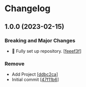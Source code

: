 # Changelog

<a name="1.0.0"></a>
## 1.0.0 (2023-02-15)

### Breaking and Major Changes

- 🎉 Fully set up repository. [[feeef3f](https://github.com/The-Parable-Collective/Librarium/commit/feeef3f30c3f622018e4cd0d54c70429c9641741)]

### Remove

-  Add Project [[ddbc2ca](https://github.com/The-Parable-Collective/Librarium/commit/ddbc2cace27ce577ca771987a4bedb4285dedb55)]
-  Initial commit [[47f11b6](https://github.com/The-Parable-Collective/Librarium/commit/47f11b6725919ad5bd764050c67e0935cf7aa8e0)]


